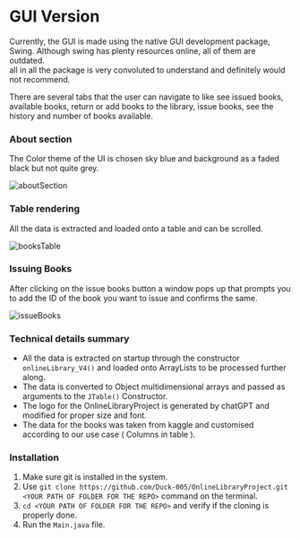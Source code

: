 # GUI Version

Currently, the GUI is made using the native GUI development package, Swing. Although swing has 
plenty resources online, all of them are outdated. <br>
all in all the package is very convoluted to understand and definitely would not recommend.

There are several tabs that the user can navigate to like see issued books, available books, return
or add books to the library, issue books, see the history and number of books available.

### About section
The Color theme of the UI is chosen sky blue and background as a faded black but not quite grey.

![aboutSection](https://github.com/Duck-005/OnlineLibraryProject/assets/151392202/792a7171-a390-453f-a95c-b3b4afa5578c)

### Table rendering
All the data is extracted and loaded onto a table and can be scrolled.

![booksTable](https://github.com/Duck-005/OnlineLibraryProject/assets/151392202/5e8becbb-88bf-42cb-bcf3-88bc452bf934)

### Issuing Books
After clicking on the issue books button a window pops up that prompts you to add the ID of the
book you want to issue and confirms the same.

![issueBooks](https://github.com/Duck-005/OnlineLibraryProject/assets/151392202/98357df4-6d34-4939-8c57-6166cec2ed35)

### Technical details summary
* All the data is extracted on startup through the constructor `onlineLibrary_V4()` and loaded onto
ArrayLists to be processed further along.
* The data is converted to Object multidimensional arrays and passed as arguments to the
`JTable()` Constructor.
* The logo for the OnlineLibraryProject is generated by chatGPT and modified for proper size and font.
* The data for the books was taken from kaggle and customised according to our use case ( Columns in table ).

### Installation
1. Make sure git is installed in the system.
2. Use `git clone https://github.com/Duck-005/OnlineLibraryProject.git <YOUR PATH OF FOLDER FOR THE REPO>` command on the terminal.
3. `cd <YOUR PATH OF FOLDER FOR THE REPO>` and verify if the cloning is properly done.
4. Run the `Main.java` file.